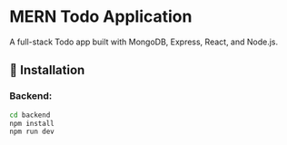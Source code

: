 # MERN Todo Application

A full-stack Todo app built with MongoDB, Express, React, and Node.js.

## 🔧 Installation

### Backend:
```bash
cd backend
npm install
npm run dev
